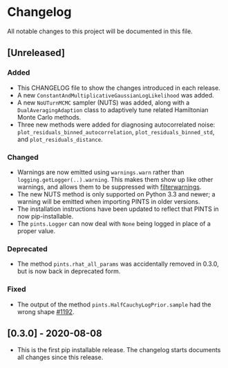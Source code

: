 # Changelog

All notable changes to this project will be documented in this file.

## [Unreleased]

### Added
- This CHANGELOG file to show the changes introduced in each release.
- A new `ConstantAndMultiplicativeGaussianLogLikelihood` was added.
- A new `NoUTurnMCMC` sampler (NUTS) was added, along with a `DualAveragingAdaption` class to adaptively tune related Hamiltonian Monte Carlo methods.
- Three new methods were added for diagnosing autocorrelated noise: `plot_residuals_binned_autocorrelation`, `plot_residuals_binned_std`, and `plot_residuals_distance`.
### Changed
- Warnings are now emitted using `warnings.warn` rather than `logging.getLogger(..).warning`. This makes them show up like other warnings, and allows them to be suppressed with [filterwarnings](https://docs.python.org/3/library/warnings.html#warnings.filterwarnings).
- The new NUTS method is only supported on Python 3.3 and newer; a warning will be emitted when importing PINTS in older versions.
- The installation instructions have been updated to reflect that PINTS in now pip-installable.
- The `pints.Logger` can now deal with `None` being logged in place of a proper value.
### Deprecated
- The method `pints.rhat_all_params` was accidentally removed in 0.3.0, but is now back in deprecated form.
### Fixed
- The output of the method `pints.HalfCauchyLogPrior.sample` had the wrong shape [#1192](https://github.com/pints-team/pints/issues/1192).


## [0.3.0] - 2020-08-08
- This is the first pip installable release. The changelog starts documents all changes since this release.

